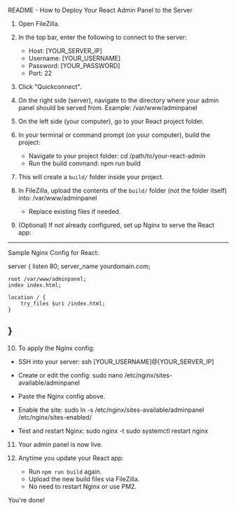 README - How to Deploy Your React Admin Panel to the Server

1. Open FileZilla.

2. In the top bar, enter the following to connect to the server:
   - Host: [YOUR_SERVER_IP]
   - Username: [YOUR_USERNAME]
   - Password: [YOUR_PASSWORD]
   - Port: 22

3. Click "Quickconnect".

4. On the right side (server), navigate to the directory where your admin panel should be served from.
   Example: /var/www/adminpanel

5. On the left side (your computer), go to your React project folder.

6. In your terminal or command prompt (on your computer), build the project:
   - Navigate to your project folder:
     cd /path/to/your-react-admin
   - Run the build command:
     npm run build

7. This will create a `build/` folder inside your project.

8. In FileZilla, upload the contents of the `build/` folder (not the folder itself) into:
   /var/www/adminpanel

   - Replace existing files if needed.

9. (Optional) If not already configured, set up Nginx to serve the React app:

------------------------------
Sample Nginx Config for React:

server {
    listen 80;
    server_name yourdomain.com;

    root /var/www/adminpanel;
    index index.html;

    location / {
        try_files $uri /index.html;
    }
}
------------------------------

10. To apply the Nginx config:

   - SSH into your server:
     ssh [YOUR_USERNAME]@[YOUR_SERVER_IP]

   - Create or edit the config:
     sudo nano /etc/nginx/sites-available/adminpanel

   - Paste the Nginx config above.

   - Enable the site:
     sudo ln -s /etc/nginx/sites-available/adminpanel /etc/nginx/sites-enabled/

   - Test and restart Nginx:
     sudo nginx -t
     sudo systemctl restart nginx

11. Your admin panel is now live.

12. Anytime you update your React app:
    - Run `npm run build` again.
    - Upload the new build files via FileZilla.
    - No need to restart Nginx or use PM2.

You're done!
